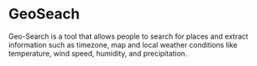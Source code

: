# GeoSeach
Geo-Search is a tool that allows people to search for places and extract information such as timezone, map and local weather conditions like temperature, wind speed, humidity, and precipitation.
